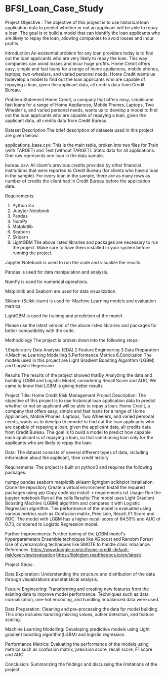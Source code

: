 # BFSI_Loan_Case_Study
Project Objective :
The objective of this project is to use historical loan application data to predict whether or not an applicant will be able to repay a loan. The goal is to build a model that can identify the loan applicants who are likely to repay the loan, allowing companies to avoid losses and incur profits.

Introduction
An existential problem for any loan providers today is to find out the loan applicants who are very likely to repay the loan. This way companies can avoid losses and incur huge profits. Home Credit offers easy, simple and fast loans for a range of home appliances, mobile phones, laptops, two-wheelers, and varied personal needs. Home Credit wants us todevelop a model to find out the loan applicants who are capable of repaying a loan, given the applicant data, all credits data from Credit Bureau.

Problem Statement
Home Credit, a company that offers easy, simple and fast loans for a range of Home Appliances, Mobile Phones, Laptops, Two Wheeler's, and varied personal needs, wants us to develop a model to find out the loan applicants who are capable of repaying a loan, given the applicant data, all credits data from Credit Bureau.

Dataset Description
The brief description of datasets used in this project are given below:

applications_base.csv:
This is the main table, broken into two files for Train (with TARGET) and Test (without TARGET). Static data for all applications. One row represents one loan in the data sample.

bureau.csv:
All client's previous credits provided by other financial institutions that were reported to Credit Bureau (for clients who have a loan in the sample). For every loan in the sample, there are as many rows as number of credits the client had in Credit Bureau before the application date.


Requirements:
1. Python 3.x
2. Jupyter Notebook
3. Pandas
4. NumPy
5. Matplotlib
6. Seaborn
7. Sklearn
8. LightGBM
The above listed libraries and packages are necessary to run the project. Make sure to have them installed in your system before running the project.

Jupyter Notebook is used to run the code and visualize the results.

Pandas is used for data manipulation and analysis.

NumPy is used for numerical operations.

Matplotlib and Seaborn are used for data visualization.

Sklearn (Scikit-learn) is used for Machine Learning models and evaluation metrics.

LightGBM is used for training and prediction of the model.

Please use the latest version of the above listed libraries and packages for better compatibility with the code.

Methodology
The project is broken down into the following steps:

1.Exploratory Data Analysis (EDA)
2.Feature Engineering
3.Data Preparation
4.Machine Learning Modelling
5.Performance Metrics
6.Conclusion
The models used in this project are Light Gradient Boosting Algorithm (LGBM) and Logistic Regression

Results
The results of the project showed thatBy Analyzing the data and building LGBM and Logistic Model, considering Recall Score and AUC, We came to know that LGBM is giving better results



Project Title: Home Credit Risk Management Project Description: The objective of this project is to use historical loan application data to predict whether or not an applicant will be able to repay a loan. Home Credit, a company that offers easy, simple and fast loans for a range of Home Appliances, Mobile Phones, Laptops, Two Wheelers, and varied personal needs, wants us to develpo th emodel to find out the loan applicants who are capable of repaying a loan, given the applicant data, all credits data from Credit Bureau. The goal is to build a model to predict how capable each applicant is of repaying a loan, so that sanctioning loan only for the applicants who are likely to repay the loan.

Data: The dataset consists of several different types of data, including information about the applicant, their credit history.

Requirements: The project is built on python3 and requires the following packages:

numpy pandas seaborn matplotlib sklearn lightgbm scikitplot Installation: Clone the repository Create a virtual environment Install the required packages using pip Copy code pip install -r requirements.txt Usage: Run the jupyter notebook Run all the cells Results: The model uses Light Gradient Boosting Machine (LGBM) algorithm and compares it with Logistic Regression algorithm. The performance of the model is evaluated using various metrics such as Confusion matrix, Precision, Recall, F1 Score and ROC. The model with LGBM has a higher recall score of 64.59% and AUC of 0.73, compared to Logistic Regression model.

Further Improvements: Further tuning of the LGBM model's hyperparameters Ensemble techniques like XGboost and Random Forest Use of oversampling techniques like SMOTE to handle class imbalance. References: https://www.kaggle.com/c/home-credit-default-risk/overview/evaluation https://lightgbm.readthedocs.io/en/latest/ 

Project Steps:

Data Exploration: Understanding the structure and distribution of the data through visualizations and statistical analysis.

Feature Engineering: Transforming and creating new features from the existing data to improve model performance. Techniques such as data normalization, one-hot encoding, and handling imbalanced data were used.

Data Preparation: Cleaning and pre-processing the data for model building. This step includes handling missing values, outlier detection, and feature scaling.

Machine Learning Modelling: Developing predictive models using Light gradient boosting algorithm(LGBM) and logistic regression.

Performance Metrics: Evaluating the performance of the models using metrics such as confusion matrix, precision score, recall score, F1 score and AUC.

Conclusion: Summarizing the findings and discussing the limitations of the project.
